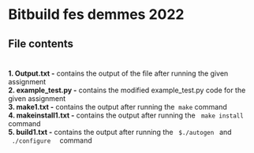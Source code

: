 # Bitbuild fes demmes 2022

## File contents
#

<b>1. Output.txt -</b> contains the output of the file after running the given assignment<br>
<b>2. example_test.py -</b> contains the modified example_test.py code for the given assignment<br>
<b>3. make1.txt -</b> contains the output after running the &nbsp;<code>make</code>&nbsp;command <br>
<b>4. makeinstall1.txt -</b> contains the output after running the &nbsp; <code>make install</code> &nbsp; command<br>
<b>5. build1.txt -</b> contains the output after running the <code>&nbsp;$./autogen&nbsp;</code> and <code>&nbsp;./configure &nbsp;</code> command<br>
